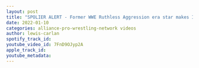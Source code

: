 ```yaml
---
layout: post
title: "SPOLIER ALERT - Former WWE Ruthless Aggression era star makes Impact Wrestling debut at TV tapings."
date: 2022-01-10
categories: alliance-pro-wrestling-network videos
author: lewis-carlan
spotify_track_id: 
youtube_video_id: 7FnD9OJyp2A
apple_track_id: 
youtube_metadata: 
---
```

